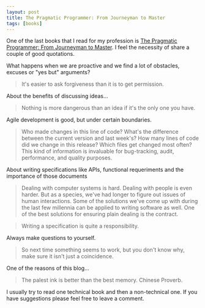 ```yaml
---
layout: post
title: The Pragmatic Programmer: From Journeyman to Master 
tags: [books]
---
```


One of the last books that I read for my profession is [The Pragmatic Programmer: From Journeyman to Master](http://www.amazon.com/The-Pragmatic-Programmer-Journeyman-Master/dp/020161622X). I feel the necessity of share a couple of good quotations.

What happens when we are proactive and we find a lot of obstacles, excuses or "yes but" arguments? 

> It's easier to ask forgiveness than it is to get permission.

About the benefits of discussing ideas...

> Nothing is more dangerous than an idea if it's the only one you have.

Agile development is good, but under certain boundaries.

> Who made changes in this line of code? What's the difference between the current version and last week's? How many lines of code did we change in this release? Which files get changed most often? This kind of information is invaluable for bug-tracking, audit, performance, and quality purposes.

About writing specifications like APIs, functional requeriments and the importance of those documents

> Dealing with computer systems is hard. Dealing with people is even harder. But as a species, we've had longer to figure out issues of human interactions. Some of the solutions we've come up with during the last few millennia can be applied to writing software as well. One of the best solutions for ensuring plain dealing is the contract.

>Writing a specification is quite a responsibility.

Always make questions to yourself.

> So next time something seems to work, but you don't know why, make sure it isn't just a coincidence.

One of the reasons of this blog...

>The palest ink is better than the best memory. Chinese Proverb.

I usually try to read one technical book and then a non-technical one. If you have suggestions please feel free to leave a comment.
